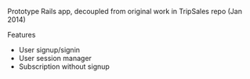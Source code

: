 Prototype Rails app, decoupled from original work in TripSales repo (Jan 2014)

Features
- User signup/signin
- User session manager
- Subscription without signup